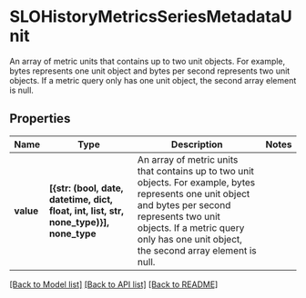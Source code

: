 # SLOHistoryMetricsSeriesMetadataUnit

An array of metric units that contains up to two unit objects. For example, bytes represents one unit object and bytes per second represents two unit objects. If a metric query only has one unit object, the second array element is null.
## Properties
Name | Type | Description | Notes
------------ | ------------- | ------------- | -------------
**value** | **[{str: (bool, date, datetime, dict, float, int, list, str, none_type)}], none_type** | An array of metric units that contains up to two unit objects. For example, bytes represents one unit object and bytes per second represents two unit objects. If a metric query only has one unit object, the second array element is null. | 

[[Back to Model list]](README.md#documentation-for-models) [[Back to API list]](README.md#documentation-for-api-endpoints) [[Back to README]](README.md)



